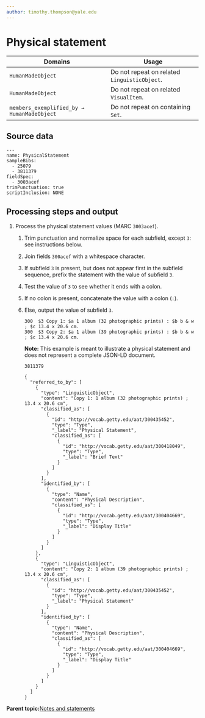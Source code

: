 ```yaml
---
author: timothy.thompson@yale.edu
---
```


# Physical statement

|Domains|Usage|
|-------|-----|
|`HumanMadeObject`|Do not repeat on related `LinguisticObject`.|
|`HumanMadeObject`|Do not repeat on related `VisualItem`.|
|`members_exemplified_by → HumanMadeObject`|Do not repeat on containing `Set`.|

## Source data

```
---
name: PhysicalStatement
sampleBibs:
  - 25079
  - 3811379
fieldSpec:
  - 3003acef
trimPunctuation: true
scriptInclusion: NONE
```

## Processing steps and output

1.  Process the physical statement values \(MARC `3003acef`\).

    1.  Trim punctuation and normalize space for each subfield, except `3`: see instructions below.

    2.  Join fields `300acef` with a whitespace character.

    3.  If subfield `3` is present, but does not appear first in the subfield sequence, prefix the statement with the value of subfield `3`.

    4.  Test the value of `3` to see whether it ends with a colon.

    5.  If no colon is present, concatenate the value with a colon \(`:`\).

    6.  Else, output the value of subfield `3`.

        ```
        300  $3 Copy 1: $a 1 album (32 photographic prints) : $b b & w ; $c 13.4 x 20.6 cm.
        300  $3 Copy 2: $a 1 album (39 photographic prints) : $b b & w ; $c 13.4 x 20.6 cm.
        ```

        **Note:** This example is meant to illustrate a physical statement and does not represent a complete JSON-LD document.

        `3811379`

        ```
        {
          "referred_to_by": [        
            {
              "type": "LinguisticObject",
              "content": "Copy 1: 1 album (32 photographic prints) ; 13.4 x 20.6 cm",
              "classified_as": [
                {
                  "id": "http://vocab.getty.edu/aat/300435452",
                  "type": "Type",
                  "_label": "Physical Statement",
                  "classified_as": [
                    {
                      "id": "http://vocab.getty.edu/aat/300418049",
                      "type": "Type",
                      "_label": "Brief Text"
                    }
                  ]
                }
              ],
              "identified_by": [
                {
                  "type": "Name",
                  "content": "Physical Description",
                  "classified_as": [
                    {
                      "id": "http://vocab.getty.edu/aat/300404669",
                      "type": "Type",
                      "_label": "Display Title"
                    }
                  ]
                }
              ]
            },
            {
              "type": "LinguisticObject",
              "content": "Copy 2: 1 album (39 photographic prints) ; 13.4 x 20.6 cm",
              "classified_as": [
                {
                  "id": "http://vocab.getty.edu/aat/300435452",
                  "type": "Type",
                  "_label": "Physical Statement"
                }
              ],
              "identified_by": [
                {
                  "type": "Name",
                  "content": "Physical Description",
                  "classified_as": [
                    {
                      "id": "http://vocab.getty.edu/aat/300404669",
                      "type": "Type",
                      "_label": "Display Title"
                    }
                  ]
                }
              ]
            }
          ]
        }
        ```


**Parent topic:**[Notes and statements](../../concepts/notes_and_statements.md)

